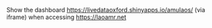 Show the dashboard https://livedataoxford.shinyapps.io/amulaos/ (via iframe) when accessing https://laoamr.net
